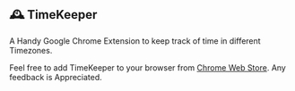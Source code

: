 ## 🕰️ TimeKeeper

A Handy Google Chrome Extension to keep track of time in different Timezones.

Feel free to add TimeKeeper to your browser from [Chrome Web Store](https://chrome.google.com/webstore/detail/timekeeper/kmcglconamolngmdcmmklkipkplfjhim). Any feedback is Appreciated.

